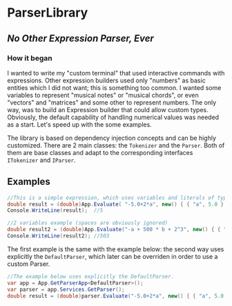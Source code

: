 # ParserLibrary
## _No Other Expression Parser, Ever_

### How it began
I wanted to write my "custom terminal" that used interactive commands with expressions. Other expression builders used only "numbers" as basic entities which I did not want; this is something too common. I wanted some variables to represent "musical notes" or "musical chords", or even "vectors" and "matrices" and some other to represent numbers.
The only way, was to build an Expression builder that could allow custom types. Obviously, the default capability of handling numerical values was needed as a start. Let's speed up with the some examples.

The library is based on dependency injection concepts and can be highly customized. 
There are 2 main classes: the ```Tokenizer``` and the ```Parser```. Both of them are base classes and adapt to the corresponding interfaces ```ITokenizer``` and ```IParser```.


## Examples
```C#
//This is a simple expression, which uses variables and literals of type double, and the DefaultParser.
double result = (double)App.Evaluate( "-5.0+2*a", new() { { "a", 5.0 } });
Console.WriteLine(result);  //5

//2 variables example (spaces are obviously ignored)
double result2 = (double)App.Evaluate("-a + 500 * b + 2^3", new() { { "a", 5 }, { "b", 1 } });
Console.WriteLine(result2); //503
```
The first example is the same with the example below: the second way uses explicitly the ```DefaultParser```, which later can be overriden in order to use a custom Parser.

```C#
//The example below uses explicitly the DefaultParser.
var app = App.GetParserApp<DefaultParser>();
var parser = app.Services.GetParser();
double result = (double)parser.Evaluate("-5.0+2*a", new() { { "a", 5.0 } });
```
